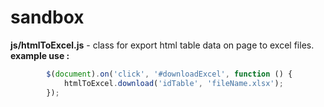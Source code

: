 # sandbox
**js/htmlToExcel.js**  - class for export html table data on page to excel files. <br>
      **example use :**        
```javascript
        $(document).on('click', '#downloadExcel', function () {
            htmlToExcel.download('idTable', 'fileName.xlsx');
        });
        
```
        
